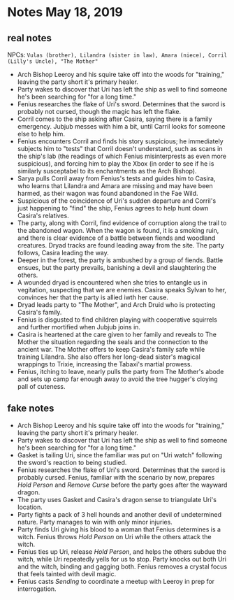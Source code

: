 <!-- TITLE: 2019 05 18 -->
<!-- SUBTITLE: A quick summary of 2019 05 18 -->

# Notes May 18, 2019

## real notes

NPCs: `Vulas (brother), Lilandra (sister in law), Amara (niece), Corril (Lilly's Uncle), "The Mother"`

* Arch Bishop Leeroy and his squire take off into the woods for "training," leaving the party short it's primary healer.
* Party wakes to discover that Uri has left the ship as well to find someone he's been searching for "for a long time." 
* Fenius researches the flake of Uri's sword. Determines that the sword is probably not cursed, though the magic has left the flake.
* Corril comes to the ship asking after Casira, saying there is a family emergency. Jubjub messes with him a bit, until Carril looks for someone else to help him.
* Fenius encounters Corril and finds his story suspicious; he immediately subjects him to "tests" that Corril doesn't understand, such as scans in the ship's lab (the readings of which Fenius misinterprests as even more suspicious), and forcing him to play the Xbox (in order to see if he is similarly susceptabel to its enchantments as the Arch Bishop).
* Sarya pulls Corril away from Fenius's tests and guides him to Casira, who learns that Lilandra and Amara are missing and may have been harmed, as their wagon was found abandoned in the Fae Wild.
* Suspicious of the coincidence of Uri's sudden departure and Corril's just happening to "find" the ship, Fenius agrees to help hunt down Casira's relatives.
* The party, along with Corril, find evidence of corruption along the trail to the abandoned wagon. When the wagon is found, it is a smoking ruin, and there is clear evidence of a battle between fiends and woodland creatures. Dryad tracks are found leading away from the site. The party follows, Casira leading the way.
* Deeper in the forest, the party is ambushed by a group of fiends. Battle ensues, but the party prevails, banishing a devil and slaughtering the others.
* A wounded dryad is encountered when she tries to entangle us in vegitation, suspecting that we are enemies. Casira speaks Sylvan to her, convinces her that the party is allied iwth her cause.
* Dryad leads party to "The Mother", and Arch Druid who is protecting Casira's family.
* Fenius is disgusted to find children playing with cooperative squirrels and further mortified when Jubjub joins in.
* Casira is heartened at the care given to her family and reveals to The Mother the situation regarding the seals and the connection to the ancient war. The Mother offers to keep Casira's family safe while training Lilandra. She also offers her long-dead sister's magical wrappings to Trixie, increasing the Tabaxi's martial prowess.
* Fenius, itching to leave, nearly pulls the party from The Mother's abode and sets up camp far enough away to avoid the tree hugger's cloying pall of cuteness.



## fake notes
* Arch Bishop Leeroy and his squire take off into the woods for "training," leaving the party short it's primary healer.
* Party wakes to discover that Uri has left the ship as well to find someone he's been searching for "for a long time." 
* Gasket is tailing Uri, since the familiar was put on "Uri watch" following the sword's reaction to being studied.
* Fenius researches the flake of Uri's sword. Determines that the sword is probably cursed. Fenius, familiar with the scenario by now, prepares *Hold Person* and *Remove Curse* before the party goes after the wayward dragon.
* The party uses Gasket and Casira's dragon sense to triangulate Uri's location.
* Party fights a pack of 3 hell hounds and another devil of undetermined nature. Party manages to win with only minor injuries.
* Party finds Uri giving his blood to a woman that Fenius determines is a witch. Fenius throws *Hold Person* on Uri while the others attack the witch.
* Fenius ties up Uri, release *Hold Person*, and helps the others subdue the witch, while Uri repeatedly yells for us to stop. Party knocks out both Uri and the witch, binding and gagging both. Fenius removes a crystal focus that feels tainted with devil magic. 
* Fenius casts *Sending* to coordinate a meetup with Leeroy in prep for interrogation.